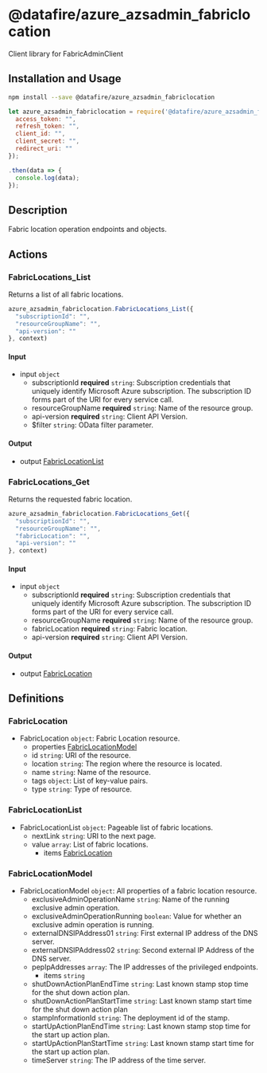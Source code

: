 # @datafire/azure_azsadmin_fabriclocation

Client library for FabricAdminClient

## Installation and Usage
```bash
npm install --save @datafire/azure_azsadmin_fabriclocation
```
```js
let azure_azsadmin_fabriclocation = require('@datafire/azure_azsadmin_fabriclocation').create({
  access_token: "",
  refresh_token: "",
  client_id: "",
  client_secret: "",
  redirect_uri: ""
});

.then(data => {
  console.log(data);
});
```

## Description

Fabric location operation endpoints and objects.

## Actions

### FabricLocations_List
Returns a list of all fabric locations.


```js
azure_azsadmin_fabriclocation.FabricLocations_List({
  "subscriptionId": "",
  "resourceGroupName": "",
  "api-version": ""
}, context)
```

#### Input
* input `object`
  * subscriptionId **required** `string`: Subscription credentials that uniquely identify Microsoft Azure subscription. The subscription ID forms part of the URI for every service call.
  * resourceGroupName **required** `string`: Name of the resource group.
  * api-version **required** `string`: Client API Version.
  * $filter `string`: OData filter parameter.

#### Output
* output [FabricLocationList](#fabriclocationlist)

### FabricLocations_Get
Returns the requested fabric location.


```js
azure_azsadmin_fabriclocation.FabricLocations_Get({
  "subscriptionId": "",
  "resourceGroupName": "",
  "fabricLocation": "",
  "api-version": ""
}, context)
```

#### Input
* input `object`
  * subscriptionId **required** `string`: Subscription credentials that uniquely identify Microsoft Azure subscription. The subscription ID forms part of the URI for every service call.
  * resourceGroupName **required** `string`: Name of the resource group.
  * fabricLocation **required** `string`: Fabric location.
  * api-version **required** `string`: Client API Version.

#### Output
* output [FabricLocation](#fabriclocation)



## Definitions

### FabricLocation
* FabricLocation `object`: Fabric Location resource.
  * properties [FabricLocationModel](#fabriclocationmodel)
  * id `string`: URI of the resource.
  * location `string`: The region where the resource is located.
  * name `string`: Name of the resource.
  * tags `object`: List of key-value pairs.
  * type `string`: Type of resource.

### FabricLocationList
* FabricLocationList `object`: Pageable list of fabric locations.
  * nextLink `string`: URI to the next page.
  * value `array`: List of fabric locations.
    * items [FabricLocation](#fabriclocation)

### FabricLocationModel
* FabricLocationModel `object`: All properties of a fabric location resource.
  * exclusiveAdminOperationName `string`: Name of the running exclusive admin operation.
  * exclusiveAdminOperationRunning `boolean`: Value for whether an exclusive admin operation is running.
  * externalDNSIPAddress01 `string`: First external IP address of the DNS server.
  * externalDNSIPAddress02 `string`: Second external IP Address of the DNS server.
  * pepIpAddresses `array`: The IP addresses of the privileged endpoints.
    * items `string`
  * shutDownActionPlanEndTime `string`: Last known stamp stop time for the shut down action plan.
  * shutDownActionPlanStartTime `string`: Last known stamp start time for the shut down action plan
  * stampInformationId `string`: The deployment id of the stamp.
  * startUpActionPlanEndTime `string`: Last known stamp stop time for the start up action plan.
  * startUpActionPlanStartTime `string`: Last known stamp start time for the start up action plan.
  * timeServer `string`: The IP address of the time server.


